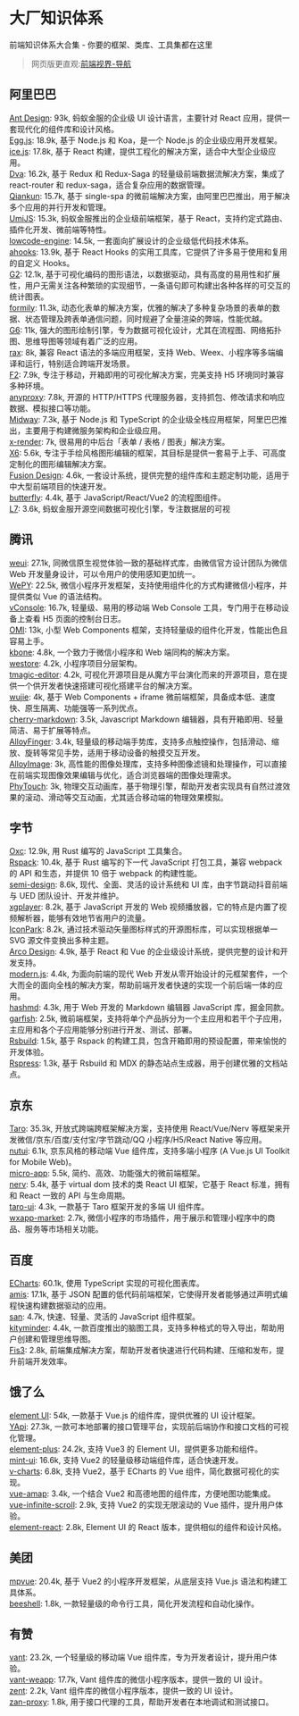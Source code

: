 # 大厂知识体系
前端知识体系大合集 - 你要的框架、类库、工具集都在这里

> 网页版更直观:[前端视界-导航](https://www.fe-vision.cn/nav)

## 阿里巴巴
[Ant Design](https://github.com/ant-design/ant-design): 93k, 蚂蚁金服的企业级 UI 设计语言，主要针对 React 应用，提供一套现代化的组件库和设计风格。       
[Egg.js](https://github.com/eggjs/egg): 18.9k, 基于 Node.js 和 Koa，是一个 Node.js 的企业级应用开发框架。        
[ice.js](https://github.com/alibaba/ice): 17.8k, 基于 React 构建，提供工程化的解决方案，适合中大型企业级应用。        
[Dva](https://github.com/dvajs/dva): 16.2k, 基于 Redux 和 Redux-Saga 的轻量级前端数据流解决方案，集成了 react-router 和 redux-saga，适合复杂应用的数据管理。        
[Qiankun](https://github.com/umijs/qiankun): 15.7k, 基于 single-spa 的微前端解决方案，由阿里巴巴推出，用于解决多个应用的并行开发和管理。        
[UmiJS](https://github.com/umijs/umi): 15.3k, 蚂蚁金服推出的企业级前端框架，基于 React，支持约定式路由、插件化开发、微前端等特性。        
[lowcode-engine](https://github.com/alibaba/lowcode-engine): 14.5k, 一套面向扩展设计的企业级低代码技术体系。        
[ahooks](https://github.com/alibaba/hooks): 13.9k, 基于 React Hooks 的实用工具库，它提供了许多易于使用和复用的自定义 Hooks。        
[G2](https://github.com/antvis/G2): 12.1k, 基于可视化编码的图形语法，以数据驱动，具有高度的易用性和扩展性，用户无需关注各种繁琐的实现细节，一条语句即可构建出各种各样的可交互的统计图表。        
[formily](https://github.com/alibaba/formily): 11.3k, 动态化表单的解决方案，优雅的解决了多种复杂场景的表单的数据、状态管理及跨表单通信问题，同时规避了全量渲染的弊端，性能优越。        
[G6](https://github.com/antvis/G6): 11k, 强大的图形绘制引擎，专为数据可视化设计，尤其在流程图、网络拓扑图、思维导图等领域有着广泛的应用。        
[rax](https://github.com/alibaba/rax): 8k, 兼容 React 语法的多端应用框架，支持 Web、Weex、小程序等多端编译和运行，特别适合跨端开发场景。        
[F2](https://github.com/antvis/F2): 7.9k, 专注于移动，开箱即用的可视化解决方案，完美支持 H5 环境同时兼容多种环境。       
[anyproxy](https://github.com/alibaba/anyproxy): 7.8k, 开源的 HTTP/HTTPS 代理服务器，支持抓包、修改请求和响应数据、模拟接口等功能。        
[Midway](https://github.com/midwayjs/midway): 7.3k, 基于 Node.js 和 TypeScript 的企业级全栈应用框架，阿里巴巴推出，主要用于构建微服务架构和企业级应用。        
[x-render](https://github.com/alibaba/x-render): 7k, 很易用的中后台「表单 / 表格 / 图表」解决方案。         
[X6](https://github.com/antvis/X6): 5.6k, 专注于手绘风格图形编辑的框架，其目标是提供一套易于上手、可高度定制化的图形编辑解决方案。        
[Fusion Design](https://github.com/alibaba-fusion/next): 4.6k, 一套设计系统，提供完整的组件库和主题定制功能，适用于中大型前端项目的快速开发。        
[butterfly](https://github.com/alibaba/butterfly): 4.4k, 基于 JavaScript/React/Vue2 的流程图组件。        
[L7](https://github.com/antvis/L7): 3.6k, 蚂蚁金服开源空间数据可视化引擎，专注数据层的可视      

## 腾讯
[weui](https://github.com/Tencent/weui): 27.1k, 同微信原生视觉体验一致的基础样式库，由微信官方设计团队为微信 Web 开发量身设计，可以令用户的使用感知更加统一。       
[WePY](https://github.com/Tencent/wepy): 22.5k, 微信小程序开发框架，支持使用组件化的方式构建微信小程序，并提供类似 Vue 的语法结构。         
[vConsole](https://github.com/Tencent/vConsole): 16.7k, 轻量级、易用的移动端 Web Console 工具，专门用于在移动设备上查看 H5 页面的控制台日志。         
[OMI](https://github.com/Tencent/omi): 13k, 小型 Web Components 框架，支持轻量级的组件化开发，性能出色且容易上手。         
[kbone](https://github.com/Tencent/kbone): 4.8k, 一个致力于微信小程序和 Web 端同构的解决方案。         
[westore](https://github.com/Tencent/westore): 4.2k, 小程序项目分层架构。         
[tmagic-editor](https://github.com/Tencent/tmagic-editor): 4.2k, 可视化开源项目是从魔方平台演化而来的开源项目，意在提供一个供开发者快速搭建可视化搭建平台的解决方案。         
[wujie](https://github.com/Tencent/wujie): 4k, 基于 Web Components + iframe 微前端框架，具备成本低、速度快、原生隔离、功能强等一系列优点。         
[cherry-markdown](https://github.com/Tencent/cherry-markdown): 3.5k, Javascript Markdown 编辑器，具有开箱即用、轻量简洁、易于扩展等特点。         
[AlloyFinger](https://github.com/AlloyTeam/AlloyFinger): 3.4k, 轻量级的移动端手势库，支持多点触控操作，包括滑动、缩放、旋转等常见手势，适用于移动设备的触摸交互开发。         
[AlloyImage](https://github.com/AlloyTeam/AlloyImage): 3k, 高性能的图像处理库，支持多种图像滤镜和处理操作，可以直接在前端实现图像效果编辑与优化，适合浏览器端的图像处理需求。         
[PhyTouch](https://github.com/Tencent/PhyTouch): 3k, 物理交互动画库，基于物理引擎，帮助开发者实现具有自然过渡效果的滚动、滑动等交互动画，尤其适合移动端的物理效果模拟。

## 字节
[Oxc](https://github.com/oxc-project/oxc): 12.9k, 用 Rust 编写的 JavaScript 工具集合。        
[Rspack](https://github.com/web-infra-dev/rspack): 10.4k, 基于 Rust 编写的下一代 JavaScript 打包工具，兼容 webpack 的 API 和生态，并提供 10 倍于 webpack 的构建性能。         
[semi-design](https://github.com/DouyinFE/semi-design): 8.6k, 现代、全面、灵活的设计系统和 UI 库，由字节跳动抖音前端与 UED 团队设计、开发并维护。         
[xgplayer](https://github.com/bytedance/xgplayer): 8.2k, 基于 JavaScript 开发的 Web 视频播放器，它的特点是内置了视频解析器，能够有效地节省用户的流量。         
[IconPark](https://github.com/bytedance/IconPark): 8.2k, 通过技术驱动矢量图标样式的开源图标库，可以实现根据单一 SVG 源文件变换出多种主题。         
[Arco Design](https://github.com/arco-design/arco-design): 4.9k, 基于 React 和 Vue 的企业级设计系统，提供完整的设计和开发支持。         
[modern.js](https://github.com/web-infra-dev/modern.js): 4.4k, 为面向前端的现代 Web 开发从零开始设计的元框架套件，一个大而全的面向全栈的解决方案，帮助前端开发者快速的实现一个前后端一体的应用。         
[hashmd](https://github.com/pd4d10/hashmd): 4.3k, 用于 Web 开发的 Markdown 编辑器 JavaScript 库，掘金同款。         
[garfish](https://github.com/web-infra-dev/garfish): 2.5k, 微前端框架，支持将单个产品拆分为一个主应用和若干个子应用，主应用和各个子应用能够分别进行开发、测试、部署。         
[Rsbuild](https://github.com/web-infra-dev/rsbuild): 1.5k, 基于 Rspack 的构建工具，包含开箱即用的预设配置，带来愉悦的开发体验。         
[Rspress](https://github.com/web-infra-dev/rspress): 1.3k, 基于 Rsbuild 和 MDX 的静态站点生成器，用于创建优雅的文档站点。

## 京东
[Taro](https://github.com/NervJS/taro): 35.3k, 开放式跨端跨框架解决方案，支持使用 React/Vue/Nerv 等框架来开发微信/京东/百度/支付宝/字节跳动/QQ 小程序/H5/React Native 等应用。        
[nutui](https://github.com/jdf2e/nutui): 6.1k, 京东风格的移动端 Vue 组件库，支持多端小程序 (A Vue.js UI Toolkit for Mobile Web)。         
[micro-app](https://github.com/jd-opensource/micro-app): 5.5k, 简约、高效、功能强大的微前端框架。         
[nerv](https://github.com/NervJS/nerv): 5.4k, 基于 virtual dom 技术的类 React UI 框架，它基于 React 标准，拥有和 React 一致的 API 与生命周期。         
[taro-ui](https://github.com/NervJS/taro-ui): 4.3k, 一款基于 Taro 框架开发的多端 UI 组件库。         
[wxapp-market](https://github.com/o2team/wxapp-market): 2.7k, 微信小程序的市场插件，用于展示和管理小程序中的商品、服务等市场相关功能。

## 百度
[ECharts](https://github.com/apache/echarts): 60.1k, 使用 TypeScript 实现的可视化图表库。       
[amis](https://github.com/baidu/amis): 17.1k, 基于 JSON 配置的低代码前端框架，它使得开发者能够通过声明式编程快速构建数据驱动的应用。        
[san](https://github.com/baidu/san): 4.7k, 快速、轻量、灵活的 JavaScript 组件框架。        
[kityminder](https://github.com/fex-team/kityminder): 4.4k, 一款百度推出的脑图工具，支持多种格式的导入导出，帮助用户创建和管理思维导图。        
[Fis3](https://github.com/fex-team/fis3): 2.8k, 前端集成解决方案，帮助开发者快速进行代码构建、压缩和发布，提升前端开发效率。

## 饿了么
[element UI](https://github.com/ElemeFE/element): 54k, 一款基于 Vue.js 的组件库，提供优雅的 UI 设计框架。       
[YApi](https://github.com/YMFE/yapi): 27.3k, 一款可本地部署的接口管理平台，实现前后端协作和接口文档的可视化管理。        
[element-plus](https://github.com/element-plus/element-plus): 24.2k, 支持 Vue3 的 Element UI，提供更多功能和组件。        
[mint-ui](https://github.com/ElemeFE/mint-ui): 16.6k, 支持 Vue2 的轻量级移动端组件库，适合快速开发。        
[v-charts](https://github.com/ElemeFE/v-charts): 6.8k, 支持 Vue2，基于 ECharts 的 Vue 组件，简化数据可视化的实现。        
[vue-amap](https://github.com/ElemeFE/vue-amap): 3.4k, 一个结合 Vue2 和高德地图的组件库，方便地图功能集成。        
[vue-infinite-scroll](https://github.com/ElemeFE/vue-infinite-scroll): 2.9k, 支持 Vue2 的实现无限滚动的 Vue 插件，提升用户体验。        
[element-react](https://github.com/ElemeFE/element-react): 2.8k, Element UI 的 React 版本，提供相似的组件和设计风格。

## 美团
[mpvue](https://github.com/Meituan-Dianping/mpvue): 20.4k, 基于 Vue2 的小程序开发框架，从底层支持 Vue.js 语法和构建工具体系。       
[beeshell](https://github.com/Meituan-Dianping/beeshell): 1.8k, 一款轻量级的命令行工具，简化开发流程和自动化操作。

## 有赞
[vant](https://github.com/youzan/vant): 23.2k, 一个轻量级的移动端 Vue 组件库，专为开发者设计，提升用户体验。       
[vant-weapp](https://github.com/youzan/vant-weapp): 17.7k, Vant 组件库的微信小程序版本，提供一致的 UI 设计。        
[zent](https://github.com/youzan/zent): 2.2k, Vant 组件库的微信小程序版本，提供一致的 UI 设计。        
[zan-proxy](https://github.com/youzan/zan-proxy): 1.8k, 用于接口代理的工具，帮助开发者在本地调试和测试接口。
